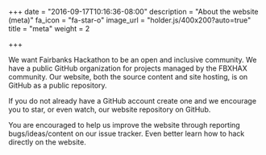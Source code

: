 +++
date = "2016-09-17T10:16:36-08:00"
description = "About the website (meta)"
fa_icon = "fa-star-o"
image_url = "holder.js/400x200?auto=true"
title = "meta"
weight = 2

+++

We want Fairbanks Hackathon to be an open and inclusive community. We have a public GitHub organization for projects managed by the FBXHAX community. Our website, both the source content and site hosting, is on GitHub as a public repository.

If you do not already have a GitHub account create one and we encourage you to star, or even watch, our website repository on GitHub.

You are encouraged to help us improve the website through reporting bugs/ideas/content on our issue tracker. Even better learn how to hack directly on the website.
